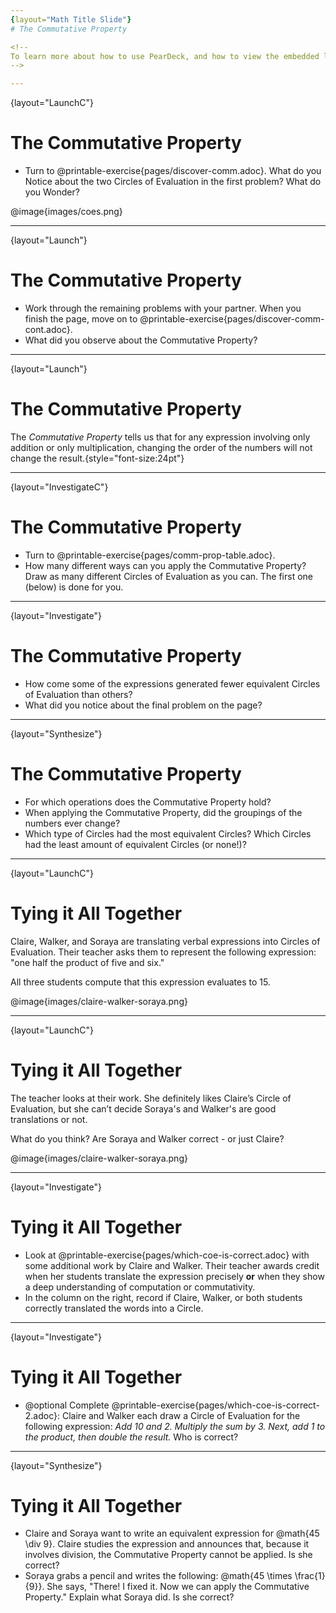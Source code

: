 ```yaml
---
{layout="Math Title Slide"}
# The Commutative Property

<!--
To learn more about how to use PearDeck, and how to view the embedded links on these slides without going into present mode visit https://help.peardeck.com/en
-->

---
```

{layout="LaunchC"}
# The Commutative Property

- Turn to @printable-exercise{pages/discover-comm.adoc}. What do you Notice about the two Circles of Evaluation in the first problem? What do you Wonder?

@image{images/coes.png}

<!--
Build on prior knowledge by reminding students of the activity that they completed in the previous lesson. You might even refer to the list of category names that the class created, and then draw students’ attention to any category names that allude to or suggest commutativity. (Any mention of “changing the order” is a strong hint that students’ have clued into the Commutative Property!)

Students might notice that both Circles evaluate to 360, and that the order of the numbers changes from one Circle of Evaluation to the next.
-->

---
{layout="Launch"}
# The Commutative Property


- Work through the remaining problems with your partner. When you finish the page, move on to @printable-exercise{pages/discover-comm-cont.adoc}.
- What did you observe about the Commutative Property?

<!--
In each of the examples, the values were the same but the order of the values was different. Sometimes the structures of the Circles of Evaluation changed, like when I moved a nested circle from the right to the left. The Commutative Property holds for multiplication and addition, but not for subtraction or division.
-->

---
{layout="Launch"}
# The Commutative Property

The *_Commutative Property_* tells us that for any expression involving only addition or only multiplication, changing the order of the numbers will not change the result.{style="font-size:24pt"}

---
{layout="InvestigateC"}
# The Commutative Property

- Turn to @printable-exercise{pages/comm-prop-table.adoc}.
- How many different ways can you apply the Commutative Property? Draw as many different Circles of Evaluation as you can. The first one (below) is done for you.


<!--
This activity is similar to one students’ completed during the previous lesson. In both activities, students develop equivalent expressions. That said, in this lesson, students cannot write down any equivalent Circle of Evaluation; they must develop equivalent arithmetic expressions that illustrate commutativity.

As students work, draw their attention to the operation as they rearrange the values inside the circle, helping them to notice that the Commutative Property does not apply for division and subtraction.
-->

---
{layout="Investigate"}
# The Commutative Property

- How come some of the expressions generated fewer equivalent Circles of Evaluation than others?
- What did you notice about the final problem on the page?

<!--
Q1 Possible response: When expressions included addition and multiplication, there were many equivalent expressions, whereas division and subtraction resulted in fewer (or no) equivalent expressions.

Q2 possible response: It was impossible to apply the Commutative Property because there were no instances of multiplication or addition, only division and subtraction.
-->

---
{layout="Synthesize"}
# The Commutative Property


- For which operations does the Commutative Property hold?
- When applying the Commutative Property, did the groupings of the numbers ever change?
- Which type of Circles had the most equivalent Circles? Which Circles had the least amount of equivalent Circles (or none!)?

<!--
Q1: The Commutative Property holds for multiplication and addition, but not division or subtraction.

Q2: No; the Commutative Property does not allow for different groupings of numbers. When we apply the Commutative Property, we change the *order* of the values.

Q3: Possible response: Circles with only addition and multiplication, as well as Circles with many nested Circles, allowed for more equivalent representations. When Circles included division and subtraction, I could not develop as many equivalent expressions.
-->


---
{layout="LaunchC"}
# Tying it All Together

Claire, Walker, and Soraya are translating verbal expressions into Circles of Evaluation. Their teacher asks them to represent the following expression: "one half the product of five and six."

All three students compute that this expression evaluates to 15.

@image{images/claire-walker-soraya.png}


---
{layout="LaunchC"}
# Tying it All Together

The teacher looks at their work. She definitely likes Claire’s Circle of Evaluation, but she can’t decide Soraya's and Walker's are good translations or not.

What do you think? Are Soraya and Walker correct - or just Claire?

@image{images/claire-walker-soraya.png}


<!--
** _Arguments against Walker's Circle of Evaluation: The verbal expression starts with one half, and then multiplies that by 5x6. Walker’s Circle is not a direct translation._
** _Arguments against Soraya's Circle of Evaluation: The expression divides by two, whereas the verbal expression seems to imply multiplication by one half._
** _Arguments for Walker's and Soraya's Circles of Evaluation: When we use computation, these Circles evaluate to 15. The Commutative Property indicates that we can multiply factors in any order. Similarly, dividing by two produces the same result as multiplying by one half._
-->


---
{layout="Investigate"}
# Tying it All Together

- Look at @printable-exercise{pages/which-coe-is-correct.adoc} with some additional work by Claire and Walker. Their teacher awards credit when her students translate the expression precisely __or__ when they show a deep understanding of computation or commutativity.
- In the column on the right, record if Claire, Walker, or both students correctly translated the words into a Circle.


---
{layout="Investigate"}
# Tying it All Together

- @optional Complete @printable-exercise{pages/which-coe-is-correct-2.adoc}: Claire and Walker each draw a Circle of Evaluation for the following expression: _Add 10 and 2. Multiply the sum by 3. Next, add 1 to the product, then double the result._  Who is correct?






---
{layout="Synthesize"}
# Tying it All Together


- Claire and Soraya want to write an equivalent expression for @math{45 \div 9}. Claire studies the expression and announces that, because it involves division, the Commutative Property cannot be applied. Is she correct?
- Soraya grabs a pencil and writes the following: @math{45 \times \frac{1}{9}}. She says, "There! I fixed it. Now we can apply the Commutative Property." Explain what Soraya did. Is she correct?